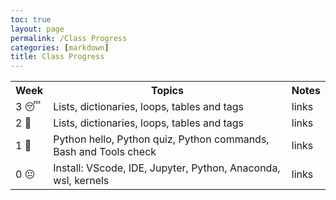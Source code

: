```yaml
---
toc: true
layout: page
permalink: /Class Progress
categories: [markdown]
title: Class Progress
---
```

<table>
    <tr>
     <th>Week</th>
     <th>Topics</th>
     <th>Notes</th>
    </tr>
    <tr>
        <td>3 😴</td>
        <td> Lists, dictionaries, loops, tables and tags</td>
        <td> links</td>
    </tr>
    <tr>
        <td>2 🤨</td>
        <td>Lists, dictionaries, loops, tables and tags</td>
        <td> links</td>
    </tr>
    <tr>
        <td>1 🤧</td>
        <td>Python hello, Python quiz, Python commands, Bash and Tools check </td>
        <td> links</td>
    </tr>
    <tr>
        <td> 0 😐</td>
        <td>Install: VScode, IDE, Jupyter, Python, Anaconda, wsl, kernels</td>
        <td> links</td>
    </tr>
</table>